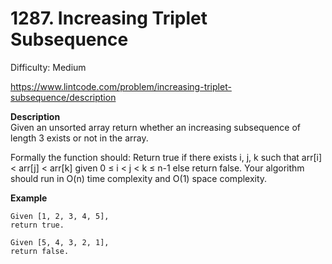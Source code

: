 # 1287. Increasing Triplet Subsequence

Difficulty: Medium

https://www.lintcode.com/problem/increasing-triplet-subsequence/description

**Description**  
Given an unsorted array return whether an increasing subsequence of length 3 exists or not in the array.

Formally the function should:
Return true if there exists i, j, k
such that arr[i] < arr[j] < arr[k] given 0 ≤ i < j < k ≤ n-1 else return false.
Your algorithm should run in O(n) time complexity and O(1) space complexity.

**Example**  
```
Given [1, 2, 3, 4, 5],
return true.

Given [5, 4, 3, 2, 1],
return false.
```
